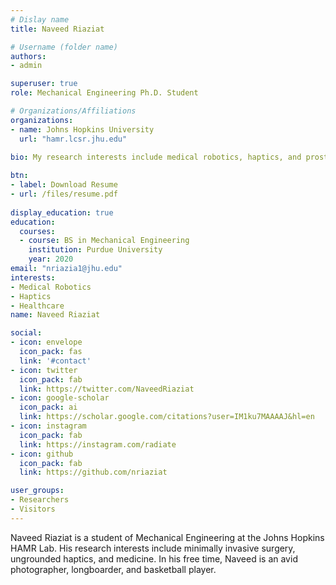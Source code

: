 ```yaml
---
# Dislay name
title: Naveed Riaziat

# Username (folder name)
authors:
- admin

superuser: true
role: Mechanical Engineering Ph.D. Student

# Organizations/Affiliations
organizations:
- name: Johns Hopkins University
  url: "hamr.lcsr.jhu.edu"
  
bio: My research interests include medical robotics, haptics, and prosthetics.

btn:
- label: Download Resume
- url: /files/resume.pdf
  
display_education: true
education:
  courses:
  - course: BS in Mechanical Engineering
    institution: Purdue University
    year: 2020
email: "nriazia1@jhu.edu"
interests:
- Medical Robotics
- Haptics
- Healthcare
name: Naveed Riaziat

social:
- icon: envelope
  icon_pack: fas
  link: '#contact'
- icon: twitter
  icon_pack: fab
  link: https://twitter.com/NaveedRiaziat
- icon: google-scholar
  icon_pack: ai
  link: https://scholar.google.com/citations?user=IM1ku7MAAAAJ&hl=en
- icon: instagram
  icon_pack: fab
  link: https://instagram.com/radiate
- icon: github
  icon_pack: fab
  link: https://github.com/nriaziat

user_groups:
- Researchers
- Visitors
---
```


Naveed Riaziat is a student of Mechanical Engineering at the Johns Hopkins HAMR Lab. His research interests include minimally invasive surgery, ungrounded haptics, and medicine. In his free time, Naveed is an avid photographer, longboarder, and basketball player.
